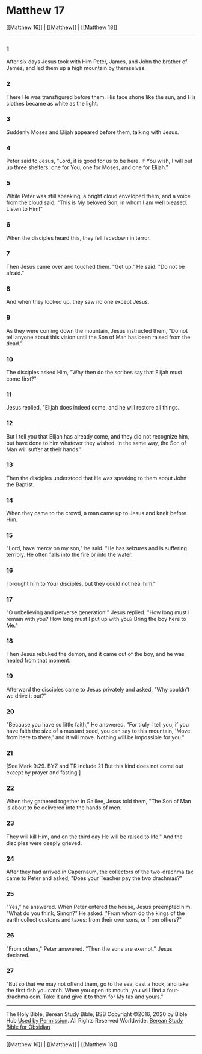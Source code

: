 # Matthew 17

[[Matthew 16]] | [[Matthew]] | [[Matthew 18]]

---

### 1
After six days Jesus took with Him Peter, James, and John the brother of James, and led them up a high mountain by themselves.

### 2
There He was transfigured before them. His face shone like the sun, and His clothes became as white as the light.

### 3
Suddenly Moses and Elijah appeared before them, talking with Jesus.

### 4
Peter said to Jesus, "Lord, it is good for us to be here. If You wish, I will put up three shelters: one for You, one for Moses, and one for Elijah."

### 5
While Peter was still speaking, a bright cloud enveloped them, and a voice from the cloud said, "This is My beloved Son, in whom I am well pleased. Listen to Him!"

### 6
When the disciples heard this, they fell facedown in terror.

### 7
Then Jesus came over and touched them. "Get up," He said. "Do not be afraid."

### 8
And when they looked up, they saw no one except Jesus.

### 9
As they were coming down the mountain, Jesus instructed them, "Do not tell anyone about this vision until the Son of Man has been raised from the dead."

### 10
The disciples asked Him, "Why then do the scribes say that Elijah must come first?"

### 11
Jesus replied, "Elijah does indeed come, and he will restore all things.

### 12
But I tell you that Elijah has already come, and they did not recognize him, but have done to him whatever they wished. In the same way, the Son of Man will suffer at their hands."

### 13
Then the disciples understood that He was speaking to them about John the Baptist.

### 14
When they came to the crowd, a man came up to Jesus and knelt before Him.

### 15
"Lord, have mercy on my son," he said. "He has seizures and is suffering terribly. He often falls into the fire or into the water.

### 16
I brought him to Your disciples, but they could not heal him."

### 17
"O unbelieving and perverse generation!" Jesus replied. "How long must I remain with you? How long must I put up with you? Bring the boy here to Me."

### 18
Then Jesus rebuked the demon, and it came out of the boy, and he was healed from that moment.

### 19
Afterward the disciples came to Jesus privately and asked, "Why couldn't we drive it out?"

### 20
"Because you have so little faith," He answered. "For truly I tell you, if you have faith the size of a mustard seed, you can say to this mountain, 'Move from here to there,' and it will move. Nothing will be impossible for you."

### 21
<span class="bsb_footnote">[See Mark 9:29. BYZ and TR include 21 But this kind does not come out except by prayer and fasting.]</span>

### 22
When they gathered together in Galilee, Jesus told them, "The Son of Man is about to be delivered into the hands of men.

### 23
They will kill Him, and on the third day He will be raised to life." And the disciples were deeply grieved.

### 24
After they had arrived in Capernaum, the collectors of the two-drachma tax came to Peter and asked, "Does your Teacher pay the two drachmas?"

### 25
"Yes," he answered. When Peter entered the house, Jesus preempted him. "What do you think, Simon?" He asked. "From whom do the kings of the earth collect customs and taxes: from their own sons, or from others?"

### 26
"From others," Peter answered. "Then the sons are exempt," Jesus declared.

### 27
"But so that we may not offend them, go to the sea, cast a hook, and take the first fish you catch. When you open its mouth, you will find a four-drachma coin. Take it and give it to them for My tax and yours."

---

The Holy Bible, Berean Study Bible, BSB
Copyright ©2016, 2020 by Bible Hub
[Used by Permission](https://berean.bible/terms.htm). All Rights Reserved Worldwide.
[Berean Study Bible for Obsidian](https://github.com/gapmiss/berean-study-bible-for-obsidian)

---

[[Matthew 16]] | [[Matthew]] | [[Matthew 18]]

